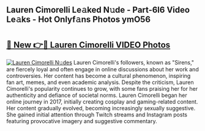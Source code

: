 ## Lauren Cimorelli Le𝚊ked N𝚞de - Part-6l6 Video Le𝚊ks - Hot Onlyf𝚊ns Photos ymO56

# <h2><a href="http://ab50709.deff.icu/?id=Lauren+Cimorelli">🔗 New 👉🔴 Lauren Cimorelli VIDEO Photos</a></h2>

[![Lauren Cimorelli N𝚞des](https://i.imgur.com/rIISA9y.gif)](http://ab50709.deff.icu/?id=Lauren+Cimorelli)
Lauren Cimorelli's followers, known as "Sirens," are fiercely loyal and often engage in online discussions about her work and controversies. Her content has become a cultural phenomenon, inspiring fan art, memes, and even academic analysis. Despite the criticism, Lauren Cimorelli's popularity continues to grow, with some fans praising her for her authenticity and defiance of societal norms. Lauren Cimorelli began her online journey in 2017, initially creating cosplay and gaming-related content. Her content gradually evolved, becoming increasingly sexually suggestive. She gained initial attention through Twitch streams and Instagram posts featuring provocative imagery and suggestive commentary.
